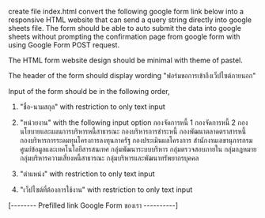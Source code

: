 create file index.html
convert the following google form link below into a responsive HTML website that can send a query string  directly into google sheets file. The form should be able to auto submit the data into google sheets without prompting the confirmation page from google form with using Google Form POST request.

The HTML form website design should be minimal with theme of pastel.

The header of the form should display wording "ฟอร์มขอการเข้าถึงเว็ปไซต์ภายนอก"

Input of the form should be in the following order,

1. "ชื่อ-นามสกุล" with restriction to only text input

2. "หน่วยงาน" with the following input option
กองจัดการหนี้ 1
กองจัดการหนี้ 2
กองนโยบายและแผนการบริหารหนี้สาธารณะ
กองบริหารการชำระหนี้
กองพัฒนาตลาดตราสารหนี้
กองบริหารการระดมทุนโครงการลงทุนภาครัฐ
กองประเมินผลโครงการ
สำนักงานเลขานุการกรม
ศูนย์ข้อมูลและเทคโนโลยีสารสนเทศ
กลุ่มพัฒนาระบบบริหาร
กลุ่มตรวจสอบภายใน
กลุ่มกฎหมาย
กลุ่มบริหารความเสี่ยงหนี้สาธารณะ
กลุ่มบริหารและพัฒนาทรัพยากรบุคคล

3. "ตำแหน่ง" with restriction to only text input

4. "เว็ปไซต์ที่ต้องการใช้งาน" with restriction to only text input


[-------- Prefilled link Google Form ของเรา ----------]

